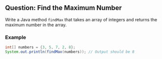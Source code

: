 ## Question: Find the Maximum Number

Write a Java method `findMax` that takes an array of integers and returns the maximum number in the array.

### Example

```java
int[] numbers = {3, 5, 7, 2, 8};
System.out.println(findMax(numbers)); // Output should be 8

